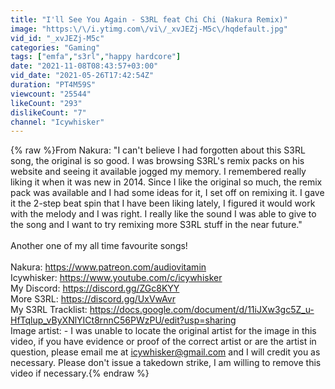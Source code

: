 ```yaml
---
title: "I'll See You Again - S3RL feat Chi Chi (Nakura Remix)"
image: "https:\/\/i.ytimg.com\/vi\/_xvJEZj-M5c\/hqdefault.jpg"
vid_id: "_xvJEZj-M5c"
categories: "Gaming"
tags: ["emfa","s3rl","happy hardcore"]
date: "2021-11-08T08:43:57+03:00"
vid_date: "2021-05-26T17:42:54Z"
duration: "PT4M59S"
viewcount: "25544"
likeCount: "293"
dislikeCount: "7"
channel: "Icywhisker"
---
```

{% raw %}From Nakura: &quot;I can't believe I had forgotten about this S3RL song, the original is so good. I was browsing S3RL's remix packs on his website and seeing it available jogged my memory. I remembered really liking it when it was new in 2014. Since I like the original so much, the remix pack was available and I had some ideas for it, I set off on remixing it. I gave it the 2-step beat spin that I have been liking lately, I figured it would work with the melody and I was right. I really like the sound I was able to give to the song and I want to try remixing more S3RL stuff in the near future.&quot;<br /><br />Another one of my all time favourite songs!<br /><br />Nakura: <a rel="nofollow" target="blank" href="https://www.patreon.com/audiovitamin">https://www.patreon.com/audiovitamin</a><br />Icywhisker: <a rel="nofollow" target="blank" href="https://www.youtube.com/c/icywhisker">https://www.youtube.com/c/icywhisker</a><br />My Discord: <a rel="nofollow" target="blank" href="https://discord.gg/ZGc8KYY">https://discord.gg/ZGc8KYY</a><br />More S3RL: <a rel="nofollow" target="blank" href="https://discord.gg/UxVwAvr">https://discord.gg/UxVwAvr</a><br />My S3RL Tracklist: <a rel="nofollow" target="blank" href="https://docs.google.com/document/d/11iJXw3gc5Z_u-HfTqlup_vByXNlYICt8rnnC56PWzPU/edit?usp=sharing">https://docs.google.com/document/d/11iJXw3gc5Z_u-HfTqlup_vByXNlYICt8rnnC56PWzPU/edit?usp=sharing</a><br />Image artist: - I was unable to locate the original artist for the image in this video, if you have evidence or proof of the correct artist or are the artist in question, please email me at icywhisker@gmail.com and I will credit you as necessary. Please don't issue a takedown strike, I am willing to remove this video if necessary.{% endraw %}
